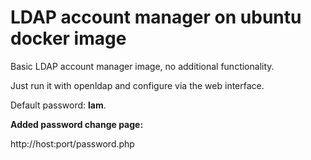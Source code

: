 # LDAP account manager on ubuntu docker image

Basic LDAP account manager image, no additional functionality. 

Just run it with openldap and configure via the web interface.

Default password: **lam**.

**Added password change page:**

http://host:port/password.php
